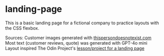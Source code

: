 # landing-page
This is a basic landing page for a fictional company to practice layouts with the CSS flexbox.

Sources:
Customer images generated with [thispersondoesnotexist.com](https://thispersondoesnotexist.com/)
Most text (customer reviews, quote) was generated with GPT-4o mini
Layout inspired The Odin Project's [lesson/project for a landing page](https://www.theodinproject.com/lessons/foundations-landing-page)